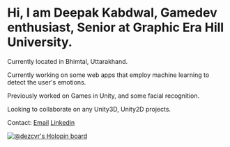 # Hi, I am Deepak Kabdwal, Gamedev enthusiast, Senior at Graphic Era Hill University. 

Currently located in Bhimtal, Uttarakhand.


Currently working on some web apps that employ machine learning to detect the user's emotions.


Previously worked on Games in Unity, and some facial recognition.

Looking to collaborate on any Unity3D, Unity2D projects.

Contact:  [Email](pikabdwal@gmail.com)
          [Linkedin](https://www.linkedin.com/in/deepak-dezcvr-kabdwal/)


[![@dezcvr's Holopin board](https://holopin.me/dezcvr)](https://holopin.io/@dezcvr)


